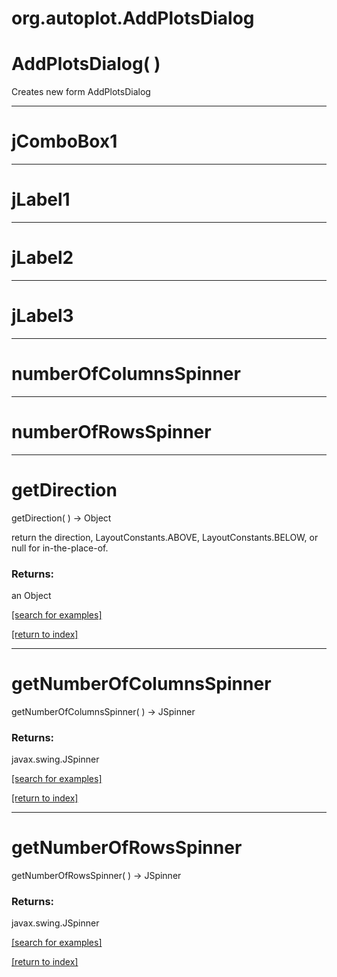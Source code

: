 # org.autoplot.AddPlotsDialog



# AddPlotsDialog( )
Creates new form AddPlotsDialog

***
<a name="jComboBox1"></a>
# jComboBox1



***
<a name="jLabel1"></a>
# jLabel1



***
<a name="jLabel2"></a>
# jLabel2



***
<a name="jLabel3"></a>
# jLabel3



***
<a name="numberOfColumnsSpinner"></a>
# numberOfColumnsSpinner



***
<a name="numberOfRowsSpinner"></a>
# numberOfRowsSpinner



***
<a name="getDirection"></a>
# getDirection
getDirection(  ) &rarr; Object

return the direction, LayoutConstants.ABOVE, LayoutConstants.BELOW, or null for in-the-place-of.

### Returns:
an Object


<a href="https://github.com/autoplot/dev/search?q=getDirection&unscoped_q=getDirection">[search for examples]</a>

<a href="https://github.com/autoplot/documentation/blob/master/javadoc/index-all.md">[return to index]</a>

***
<a name="getNumberOfColumnsSpinner"></a>
# getNumberOfColumnsSpinner
getNumberOfColumnsSpinner(  ) &rarr; JSpinner



### Returns:
javax.swing.JSpinner


<a href="https://github.com/autoplot/dev/search?q=getNumberOfColumnsSpinner&unscoped_q=getNumberOfColumnsSpinner">[search for examples]</a>

<a href="https://github.com/autoplot/documentation/blob/master/javadoc/index-all.md">[return to index]</a>

***
<a name="getNumberOfRowsSpinner"></a>
# getNumberOfRowsSpinner
getNumberOfRowsSpinner(  ) &rarr; JSpinner



### Returns:
javax.swing.JSpinner


<a href="https://github.com/autoplot/dev/search?q=getNumberOfRowsSpinner&unscoped_q=getNumberOfRowsSpinner">[search for examples]</a>

<a href="https://github.com/autoplot/documentation/blob/master/javadoc/index-all.md">[return to index]</a>

